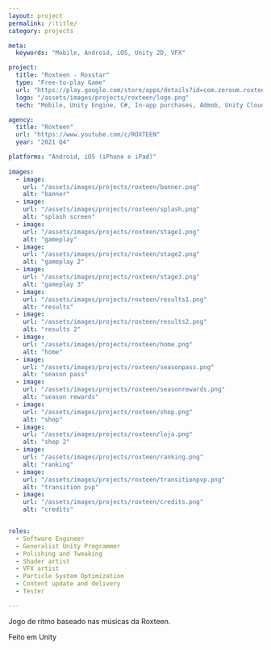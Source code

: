 ```yaml
---
layout: project
permalink: /:title/
category: projects

meta:
  keywords: "Mobile, Android, iOS, Unity 2D, VFX"

project:
  title: "Roxteen - Roxstar"
  type: "Free-to-play Game"
  url: "https://play.google.com/store/apps/details?id=com.zeroum.roxteenrockstar"
  logo: "/assets/images/projects/roxteen/logo.png"
  tech: "Mobile, Unity Engine, C#, In-app purchases, Admob, Unity Cloud Build, On-demand content delivery"

agency:
  title: "Roxteen"
  url: "https://www.youtube.com/c/ROXTEEN"
  year: "2021 Q4"

platforms: "Android, iOS (iPhone e iPad)"
  
images:
  - image:
    url: "/assets/images/projects/roxteen/banner.png"
    alt: "banner"
  - image:
    url: "/assets/images/projects/roxteen/splash.png"
    alt: "splash screen"
  - image:
    url: "/assets/images/projects/roxteen/stage1.png"
    alt: "gameplay"
  - image:
    url: "/assets/images/projects/roxteen/stage2.png"
    alt: "gameplay 2"
  - image:
    url: "/assets/images/projects/roxteen/stage3.png"
    alt: "gameplay 3"
  - image:
    url: "/assets/images/projects/roxteen/results1.png"
    alt: "results"
  - image:
    url: "/assets/images/projects/roxteen/results2.png"
    alt: "results 2"
  - image:
    url: "/assets/images/projects/roxteen/home.png"
    alt: "home"
  - image:
    url: "/assets/images/projects/roxteen/seasonpass.png"
    alt: "season pass"
  - image:
    url: "/assets/images/projects/roxteen/seasonrewards.png"
    alt: "season rewards"
  - image:
    url: "/assets/images/projects/roxteen/shop.png"
    alt: "shop"
  - image:
    url: "/assets/images/projects/roxteen/loja.png"
    alt: "shop 2"
  - image:
    url: "/assets/images/projects/roxteen/ranking.png"
    alt: "ranking"
  - image:
    url: "/assets/images/projects/roxteen/transitionpvp.png"
    alt: "transition pvp"
  - image:
    url: "/assets/images/projects/roxteen/credits.png"
    alt: "credits"


roles:
  - Software Engineer
  - Generalist Unity Programmer
  - Polishing and Tweaking
  - Shader artist
  - VFX artist
  - Particle System Optimization
  - Content update and delivery
  - Tester

---
```

<p>Jogo de ritmo baseado nas músicas da Roxteen.</p>
<p>Feito em Unity</p>